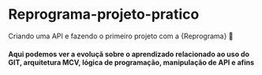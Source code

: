 # Reprograma-projeto-pratico
Criando uma API e fazendo o primeiro projeto com a {Reprograma} :hugs:


####  Aqui podemos ver a evoluçã sobre o aprendizado relacionado ao uso do GIT, arquitetura MCV, lógica de programação, manipulação de API e afins 


